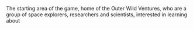 The starting area of the game, home of the Outer Wild Ventures, who are a group of space explorers, researchers and scientists, interested in learning about 